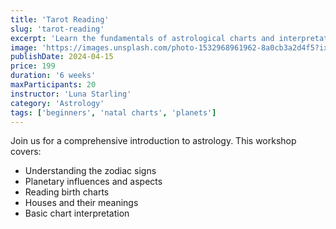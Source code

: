```yaml
---
title: 'Tarot Reading'
slug: 'tarot-reading'
excerpt: 'Learn the fundamentals of astrological charts and interpretations'
image: 'https://images.unsplash.com/photo-1532968961962-8a0cb3a2d4f5?ixlib=rb-4.0.3&auto=format&fit=crop&w=1950&q=80'
publishDate: 2024-04-15
price: 199
duration: '6 weeks'
maxParticipants: 20
instructor: 'Luna Starling'
category: 'Astrology'
tags: ['beginners', 'natal charts', 'planets']
---
```


Join us for a comprehensive introduction to astrology. This workshop covers:

- Understanding the zodiac signs
- Planetary influences and aspects
- Reading birth charts
- Houses and their meanings
- Basic chart interpretation
